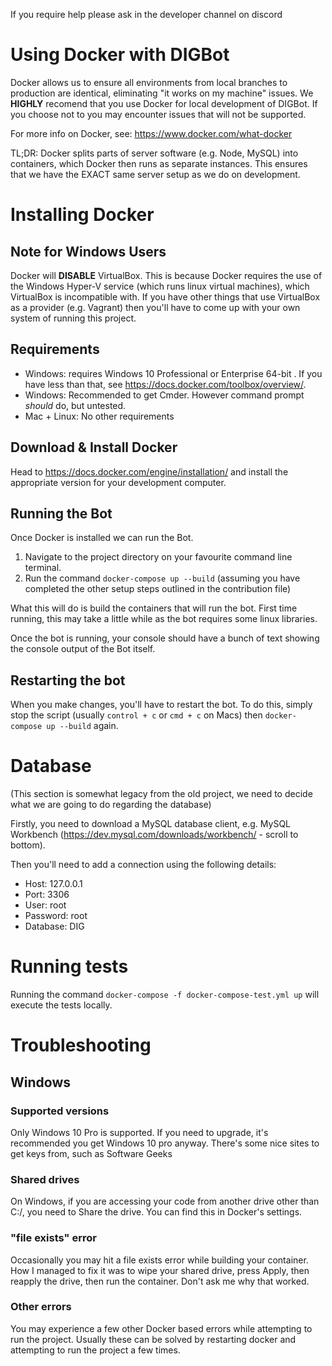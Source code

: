 If you require help please ask in the developer channel on discord

# Using Docker with DIGBot

Docker allows us to ensure all environments from local branches to production are identical, eliminating "it works on my machine" issues. We **HIGHLY** recomend that you use Docker for local development of DIGBot. If you choose not to you may encounter issues that will not be supported.

For more info on Docker, see: https://www.docker.com/what-docker

TL;DR: Docker splits parts of server software (e.g. Node, MySQL) into containers, which Docker then runs as separate instances. This ensures that we have the EXACT same server setup as we do on development.

# Installing Docker

## Note for Windows Users

Docker will **DISABLE** VirtualBox. This is because Docker requires the use of the Windows Hyper-V service (which runs linux virtual machines), which VirtualBox is incompatible with. If you have other things that use VirtualBox as a provider (e.g. Vagrant) then you'll have to come up with your own system of running this project.

## Requirements

* Windows: requires Windows 10 Professional or Enterprise 64-bit . If you have less than that, see https://docs.docker.com/toolbox/overview/.
* Windows: Recommended to get Cmder. However command prompt *should* do, but untested.
* Mac + Linux: No other requirements

## Download & Install Docker
Head to https://docs.docker.com/engine/installation/ and install the appropriate version for your development computer.

## Running the Bot

Once Docker is installed we can run the Bot.

1. Navigate to the project directory on your favourite command line terminal.
2. Run the command `docker-compose up --build` (assuming you have completed the other setup steps outlined in the contribution file)

What this will do is build the containers that will run the bot. First time running, this may take a little while as the bot requires some linux libraries.

Once the bot is running, your console should have a bunch of text showing the console output of the Bot itself.

## Restarting the bot

When you make changes, you'll have to restart the bot. To do this, simply stop the script (usually `control + c` or `cmd + c` on Macs) then `docker-compose up --build` again.

# Database

(This section is somewhat legacy from the old project, we need to decide what we are going to do regarding the database)

Firstly, you need to download a MySQL database client, e.g. MySQL Workbench (https://dev.mysql.com/downloads/workbench/ - scroll to bottom).

Then you'll need to add a connection using the following details:

* Host: 127.0.0.1
* Port: 3306
* User: root
* Password: root
* Database: DIG


# Running tests

Running the command `docker-compose -f docker-compose-test.yml up` will execute the tests locally.

# Troubleshooting

## Windows

### Supported versions

Only Windows 10 Pro is supported. If you need to upgrade, it's recommended you get Windows 10 pro anyway. There's some nice sites to get keys from, such as Software Geeks

### Shared drives

On Windows, if you are accessing your code from another drive other than C:/, you need to Share the drive. You can find this in Docker's settings.

### "file exists" error

Occasionally you may hit a file exists error while building your container. How I managed to fix it was to wipe your shared drive, press Apply, then reapply the drive, then run the container. Don't ask me why that worked.

### Other errors

You may experience a few other Docker based errors while attempting to run the project. Usually these can be solved by restarting docker and attempting to run the project a few times.
